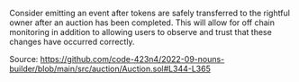 Consider emitting an event after tokens are safely transferred to the rightful owner after an auction has been completed. This will allow for off chain monitoring in addition to allowing users to observe and trust that these changes have occurred correctly.

Source: https://github.com/code-423n4/2022-09-nouns-builder/blob/main/src/auction/Auction.sol#L344-L365
